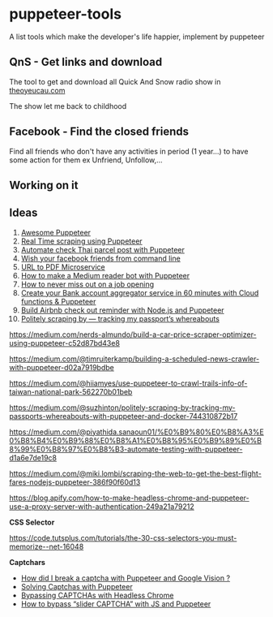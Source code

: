 # puppeteer-tools
A list tools which make the developer's life happier, implement by puppeteer

## QnS - Get links and download

The tool to get and download all Quick And Snow radio show in [theoyeucau.com](https://www.theoyeucau.com/)

The show let me back to childhood

## Facebook - Find the closed friends

Find all friends who don't have any activities in period (1 year...) to have some action for them ex Unfriend, Unfollow,...

## Working on it

## Ideas

1. [Awesome Puppeteer](https://github.com/danghung1202/awesome-puppeteer)
2. [Real Time scraping using Puppeteer](https://medium.com/stink-studios/real-time-scraping-using-puppeteer-40495b5fc270)
3. [Automate check Thai parcel post with Puppeteer](https://medium.com/@gaingain/automate-%E0%B9%80%E0%B8%8A%E0%B9%87%E0%B8%84%E0%B8%9E%E0%B8%B1%E0%B8%AA%E0%B8%94%E0%B8%B8%E0%B9%84%E0%B8%9B%E0%B8%A3%E0%B8%A9%E0%B8%93%E0%B8%B5%E0%B8%A2%E0%B9%8C%E0%B9%84%E0%B8%97%E0%B8%A2%E0%B8%94%E0%B9%89%E0%B8%A7%E0%B8%A2-puppeteer-5d6a33d187be)
4. [Wish your facebook friends from command line](https://github.com/igniteram/facebook-birthday-cli)
5. [URL to PDF Microservice](https://github.com/alvarcarto/url-to-pdf-api)
6. [How to make a Medium reader bot with Puppeteer](https://codeburst.io/how-to-make-a-medium-reader-bot-with-puppeteer-4d8b5a76fed0)
7. [How to never miss out on a job opening](https://medium.com/@anthonyjdella/how-to-never-miss-out-on-a-job-opening-node-js-with-puppeteer-d46f23139802)
8. [Create your Bank account aggregator service in 60 minutes with Cloud functions & Puppeteer](https://medium.com/@romulocintra/create-your-bank-account-aggregator-service-in-60-minutes-with-cloud-functions-puppeteer-f9d27ed68c8)
9. [Build Airbnb check out reminder with Node.js and Puppeteer](https://medium.com/@leejh3224/build-airbnb-check-out-reminder-with-node-js-and-puppeteer-ab0791473347)
10. [Politely scraping by — tracking my passport’s whereabouts](https://medium.com/@suzhinton/politely-scraping-by-tracking-my-passports-whereabouts-with-puppeteer-and-docker-744310872b17) 



https://medium.com/nerds-almundo/build-a-car-price-scraper-optimizer-using-puppeteer-c52d87bd43e8

https://medium.com/@timruiterkamp/building-a-scheduled-news-crawler-with-puppeteer-d02a7919bdbe

https://medium.com/@hiiamyes/use-puppeteer-to-crawl-trails-info-of-taiwan-national-park-562270b01beb

https://medium.com/@suzhinton/politely-scraping-by-tracking-my-passports-whereabouts-with-puppeteer-and-docker-744310872b17

https://medium.com/@piyathida.sanaoun01/%E0%B9%80%E0%B8%A3%E0%B8%B4%E0%B9%88%E0%B8%A1%E0%B8%95%E0%B9%89%E0%B8%99%E0%B8%97%E0%B8%B3-automate-testing-with-puppeteer-d1a6e7de19c8

https://medium.com/@miki.lombi/scraping-the-web-to-get-the-best-flight-fares-nodejs-puppeteer-386f90f60d13

https://blog.apify.com/how-to-make-headless-chrome-and-puppeteer-use-a-proxy-server-with-authentication-249a21a79212

**CSS Selector**

https://code.tutsplus.com/tutorials/the-30-css-selectors-you-must-memorize--net-16048


**Captchars**

* [How did I break a captcha with Puppeteer and Google Vision ?](https://medium.com/@thibeaultchenu/how-did-i-break-a-captcha-with-puppeteer-and-google-vision-ccde4dde597c)
* [Solving Captchas with Puppeteer](https://medium.com/@ofarukcaki/solving-captchas-with-puppeteer-8ce2521feb3b)
* [Bypassing CAPTCHAs with Headless Chrome](https://medium.com/@jsoverson/bypassing-captchas-with-headless-chrome-93f294518337)
* [How to bypass “slider CAPTCHA” with JS and Puppeteer](https://medium.com/@filipvitas/how-to-bypass-slider-captcha-with-js-and-puppeteer-cd5e28105e3c)

